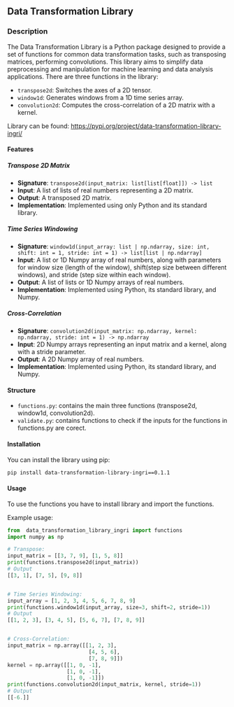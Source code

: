 ## Data Transformation Library

### Description

The Data Transformation Library is a Python package designed to provide a set of functions for common data transformation tasks, such as transposing matrices, performing convolutions. This library aims to simplify data preprocessing and manipulation for machine learning and data analysis applications. There are three functions in the library:

- `transpose2d`: Switches the axes of a 2D tensor.
- `window1d`: Generates windows from a 1D time series array.
- `convolution2d`: Computes the cross-correlation of a 2D matrix with a kernel.

Library can be found: https://pypi.org/project/data-transformation-library-ingri/

#### Features

##### Transpose 2D Matrix

- **Signature**: `transpose2d(input_matrix: list[list[float]]) -> list`
- **Input**: A list of lists of real numbers representing a 2D matrix.
- **Output**: A transposed 2D matrix.
- **Implementation**: Implemented using only Python and its standard library.

##### Time Series Windowing

- **Signature**: `window1d(input_array: list | np.ndarray, size: int, shift: int = 1, stride: int = 1) -> list[list | np.ndarray]`
- **Input**: A list or 1D Numpy array of real numbers, along with parameters for window size (length of the window), shift(step size between different windows), and stride (step size within each window).
- **Output**: A list of lists or 1D Numpy arrays of real numbers.
- **Implementation**: Implemented using Python, its standard library, and Numpy.

##### Cross-Correlation

- **Signature**: `convolution2d(input_matrix: np.ndarray, kernel: np.ndarray, stride: int = 1) -> np.ndarray`
- **Input**: 2D Numpy arrays representing an input matrix and a kernel, along with a stride parameter.
- **Output**: A 2D Numpy array of real numbers.
- **Implementation**: Implemented using Python, its standard library, and Numpy.


#### Structure

- `functions.py`: contains the main three functions (transpose2d, window1d, convolution2d).
- `validate.py`: contains functions to check if the inputs for the functions in functions.py are corect.


#### Installation

You can install the library using pip:

```bash
pip install data-transformation-library-ingri==0.1.1
```

#### Usage

To use the functions you have to install library and import the functions.

Example usage:

```python
from  data_transformation_library_ingri import functions
import numpy as np

# Transpose:
input_matrix = [[3, 7, 9], [1, 5, 8]]
print(functions.transpose2d(input_matrix))
# Output
[[3, 1], [7, 5], [9, 8]]


# Time Series Windowing:
input_array = [1, 2, 3, 4, 5, 6, 7, 8, 9]
print(functions.window1d(input_array, size=3, shift=2, stride=1))
# Output
[[1, 2, 3], [3, 4, 5], [5, 6, 7], [7, 8, 9]]


# Cross-Correlation:
input_matrix = np.array([[1, 2, 3],
                          [4, 5, 6],
                          [7, 8, 9]])
kernel = np.array([[1, 0, -1],
                   [1, 0, -1],
                   [1, 0, -1]])
print(functions.convolution2d(input_matrix, kernel, stride=1))
# Output
[[-6.]]
```
